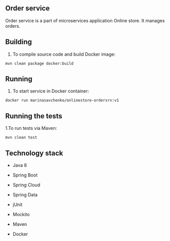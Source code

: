 ## **Order service**

Order service is a part of microservices application Online store. It manages orders.

## **Building**

1. To compile source code and build Docker image:
```
mvn clean package docker:build
```

## **Running**

1. To start service in Docker container:
```
docker run marinasavchenko/onlinestore-ordersrv:v1
```

## **Running the tests**

1.To run tests via Maven:
```
mvn clean test
```

## **Technology stack**

* Java 8
* Spring Boot
* Spring Cloud
* Spring Data

* jUnit
* Mockito

* Maven
* Docker